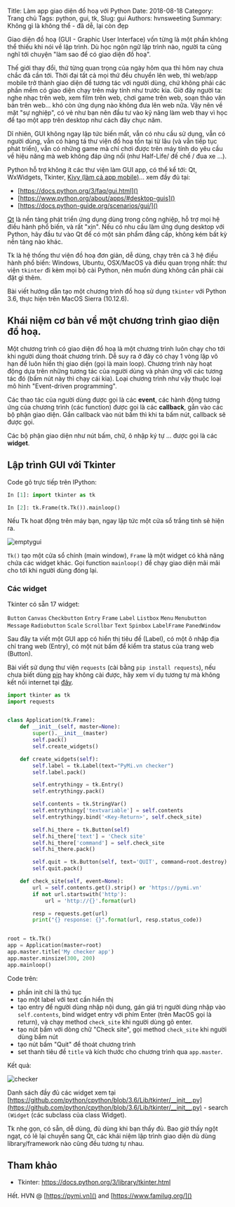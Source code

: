 Title: Làm app giao diện đồ hoạ với Python
Date: 2018-08-18
Category: Trang chủ
Tags: python, gui, tk,
Slug: gui
Authors: hvnsweeting
Summary: Không gì là không thể - đã dễ, lại còn đẹp

Giao diện đồ hoạ (GUI - Graphic User Interface) vốn từng là một phần không thể thiếu khi nói về lập trình. Dù học ngôn ngữ lập trình nào, người ta cũng nghĩ tới chuyện "làm sao để có giao diện đồ hoạ".

Thế giới thay đổi, thứ từng quan trọng của ngày hôm qua thì hôm nay chưa chắc đã cần tới. Thời đại tất cả mọi thứ đều chuyển lên web, thì web/app mobile trở thành giao diện để tương tác với người dùng, chứ không phải các phần mềm có giao diện chạy trên máy tính như trước kia.
Giờ đây người ta: nghe nhạc trên web, xem film trên web, chơi game trên web, soạn thảo văn bản trên web... khó còn ứng dụng nào không đưa lên web nữa. Vậy nên về mặt "sự nghiệp", có vẻ như bạn nên đầu tư vào kỹ năng làm web thay vì học để tạo một app trên desktop như cách đây chục năm.

Dĩ nhiên, GUI không ngay lập tức biến mất, vẫn có nhu cầu sử dụng, vẫn có người dùng, vẫn có hàng tá thư viện đồ hoạ tồn tại từ lâu (và vẫn tiếp tục phát triển), vẫn có những game mà chỉ chơi được trên máy tính do yêu cầu về hiệu năng mà web không đáp ứng nổi (như Half-Life/ đế chế / đua xe ...).

Python hỗ trợ không ít các thư viện làm GUI app, có thể kể tới: Qt, WxWidgets, Tkinter, [Kivy (làm cả app mobile)](https://kivy.org/)... xem đầy đủ tại:

- [https://docs.python.org/3/faq/gui.html]()
- [https://www.python.org/about/apps/#desktop-guis]()
- [https://docs.python-guide.org/scenarios/gui/]()

<a href="https://en.wikipedia.org/wiki/Qt_(software)">Qt</a> là nền tảng phát triển ứng dụng dùng trong công nghiệp, hỗ trợ mọi hệ điều hành phổ biến, và rất "xịn". Nếu có nhu cầu làm ứng dụng desktop với Python, hãy đầu tư vào Qt để có một sản phẩm đẳng cấp, không kém bất kỳ nền tảng nào khác.

Tk là hệ thống thư viện đồ hoạ đơn giản, dễ dùng, chạy trên cả 3 hệ điều hành phổ biến: Windows, Ubuntu, OSX/MacOS và điều quan trọng nhất: thư viện `tkinter` đi kèm mọi bộ cài Python, nên muốn dùng không cần phải cài đặt gì thêm.

Bài viết hướng dẫn tạo một chương trình đồ hoạ sử dụng `tkinter` với Python 3.6, thực hiện trên MacOS Sierra (10.12.6).

## Khái niệm cơ bản về một chương trình giao diện đồ hoạ.
Một chương trình có giao diện đồ hoạ là một chương trình luôn chạy cho tới khi người dùng thoát chương trình. Dễ suy ra ở đây có chạy 1 vòng lặp vô hạn để luôn hiển thị giao diện (gọi là main loop). Chương trình này hoạt động dựa trên những tương tác của người dùng và phản ứng với các tương tác đó (bấm nút này thì chạy cái kia). Loại chương trình như vậy thuộc loại mô hình "Event-driven programming".

Các thao tác của người dùng được gọi là các **event**,
các hành động tương ứng của chương trình (các function) được gọi là các **callback**, gắn vào các bộ phận giao diện. Gắn callback vào nút bấm thì khi ta bấm nút, callback sẽ được gọi.

Các bộ phận giao diện như nút bấm, chữ, ô nhập ký tự ... được gọi là các **widget**.

## Lập trình GUI với Tkinter

Code gõ trực tiếp trên IPython:

```python
In [1]: import tkinter as tk

In [2]: tk.Frame(tk.Tk()).mainloop()
```

Nếu Tk hoat động trên máy bạn, ngay lập tức một cửa sổ trắng tinh sẽ hiện ra.

![emptygui]({static}/images/gui.png)


`Tk()` tạo một cửa sổ chính  (main window), `Frame` là một widget có khả năng chứa các widget khác. Gọi function `mainloop()` để chạy giao diện mãi mãi cho tới khi người dùng đóng lại.

### Các widget
Tkinter có sẵn 17 widget:

`Button` `Canvas` `Checkbutton` `Entry` `Frame` `Label` `Listbox` `Menu` `Menubutton` `Message` `Radiobutton` `Scale` `Scrollbar` `Text` `Spinbox` `LabelFrame` `PanedWindow`

Sau đây ta viết một GUI app có hiển thị tiêu đề (Label), có một ô nhập địa chỉ trang web (Entry), có một nút bấm để kiểm tra status của trang web (Button).

Bài viết sử dụng thư viện `requests` (cài bằng `pip install requests`), nếu chưa biết dùng [pip](http://pymi.vn/blog/virtualenv/) hay không cài được, hãy xem ví dụ tương tự mà không kết nối internet tại [đây](https://docs.python.org/3/library/tkinter.html#a-simple-hello-world-program).

```python
import tkinter as tk
import requests


class Application(tk.Frame):
    def __init__(self, master=None):
        super().__init__(master)
        self.pack()
        self.create_widgets()

    def create_widgets(self):
        self.label = tk.Label(text="PyMi.vn checker")
        self.label.pack()

        self.entrythingy = tk.Entry()
        self.entrythingy.pack()

        self.contents = tk.StringVar()
        self.entrythingy['textvariable'] = self.contents
        self.entrythingy.bind('<Key-Return>', self.check_site)

        self.hi_there = tk.Button(self)
        self.hi_there['text'] = 'Check site'
        self.hi_there['command'] = self.check_site
        self.hi_there.pack()

        self.quit = tk.Button(self, text='QUIT', command=root.destroy)
        self.quit.pack()

    def check_site(self, event=None):
        url = self.contents.get().strip() or 'https://pymi.vn'
        if not url.startswith('http'):
            url = 'http://{}'.format(url)

        resp = requests.get(url)
        print("{} response: {}".format(url, resp.status_code))


root = tk.Tk()
app = Application(master=root)
app.master.title('My checker app')
app.master.minsize(300, 200)
app.mainloop()
```

Code trên:

- phần init chỉ là thủ tục
- tạo một label với text cần hiển thị
- tạo entry để người dùng nhập nội dung, gán giá trị người dùng nhập vào `self.contents`, bind widget entry với phím Enter (trên MacOS gọi là return), và chạy method `check_site` khi người dùng gõ enter.
- tạo nút bấm với dòng chữ "Check site", gọi method `check_site` khi người dùng bấm nút
- tạo nút bấm "Quit" để thoát chương trình
- set thanh tiêu đề `title` và kích thước cho chương trình qua `app.master`.

Kết quả:

![checker]({static}/images/checker.png)

Danh sách đầy đủ các widget xem tại [https://github.com/python/cpython/blob/3.6/Lib/tkinter/__init__.py](https://github.com/python/cpython/blob/3.6/Lib/tkinter/__init__.py)  - search `(Widget` (các subclass của class Widget).

Tk nhẹ gọn, có sẵn, dễ dùng, đủ dùng khi bạn thấy đủ. Bao giờ thấy ngột ngạt, có lẽ lại chuyển sang Qt, các khái niệm lập trình giao diện dù dùng library/framework nào cũng đều tương tự nhau.

## Tham khảo
- Tkinter: https://docs.python.org/3/library/tkinter.html

Hết.
HVN @ [https://pymi.vn]() and [https://www.familug.org/]()
